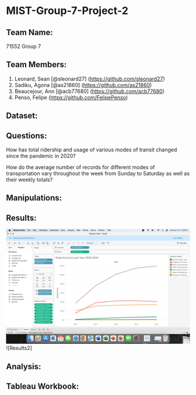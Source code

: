 # MIST-Group-7-Project-2

## Team Name:
71552 Group 7

## Team Members:
1. Leonard, Sean [@sleonard27] (https://github.com/sleonard27)
2. Sadiku, Agona [@as21860] (https://github.com/as21860)
3. Beaucejour, Ann [@acb77680] (https://github.com/acb77680)
4. Penso, Felipe (https://github.com/FelipePenso)

## Dataset:

## Questions:

How has total ridership and usage of various modes of transit changed since the pandemic in 2020?

How do the average number of records for different modes of transportation vary throughout the week from Sunday to Saturday as well as their weekly totals?


## Manipulations:

## Results:
![Results1](https://github.com/sleonard27/MIST-Group-7-Project-2/blob/main/Picture1.png)
![Results2]

## Analysis:

## Tableau Workbook:
